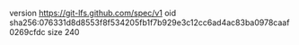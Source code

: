 version https://git-lfs.github.com/spec/v1
oid sha256:076331d8d8553f8f534205fb1f7b929e3c12cc6ad4ac83ba0978caaf0269cfdc
size 240
